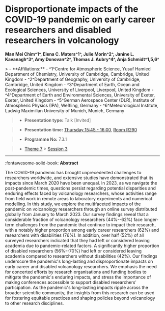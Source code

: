 # Disproportionate impacts of the COVID-19 pandemic on early career researchers and disabled researchers in volcanology

**Man Mei Chim^1^, Elena C. Maters^1^, Julie Morin^2^, Janine L. Kavanagh^3^, Amy Donovan^2^, Thomas J. Aubry^4^, Anja Schmidt^1,5,6^**

<!-- more -->> - **Affiliations:** -   ^1^Centre for Atmospheric Science, Yusuf Hamied Department of     Chemistry, University of Cambridge, Cambridge, United Kingdom -   ^2^Department of Geography, University of Cambridge, Cambridge,     United Kingdom -   ^3^Department of Earth, Ocean and Ecological Sciences, University     of Liverpool, Liverpool, United Kingdom -   ^4^Department of Earth and Environmental Sciences, University of     Exeter, Exeter, United Kingdom -   ^5^German Aerospace Center (DLR), Institute of Atmospheric Physics     (IPA), Weßling, Germany -   ^6^Meteorological Institute, Ludwig Maximilian University of     Munich, Munich, Germany

> - **Presentation type:** Talk [Invited]

> - **Presentation time:** [Thursday 15:45 - 16:00](../sessions_comparison.md#__tabbed_3_4), [Room R290](../maps_venue.md#__tabbed_1_1)

> - **Programme No:** 7.3.1

> - [Theme 7](../theme7.md) > [Session 3](../sessions/session-7-3.md)

--- 

:fontawesome-solid-book: **Abstract**

The COVID-19 pandemic has brought unprecedented challenges to researchers worldwide, and extensive studies have demonstrated that its impacts since March 2020 have been unequal. In 2023, as we navigate the post-pandemic times, questions persist regarding potential disparities and enduring effects faced by volcanology researchers, whose activities range from field work in remote areas to laboratory experiments and numerical modelling. In this study, we explore the multifaceted impacts of the pandemic on volcanology researchers through an online survey distributed globally from January to March 2023. Our survey findings reveal that a considerable fraction of volcanology researchers (44%--62%) face longer-term challenges from the pandemic that continue to impact their research, with a notably higher proportion among early career researchers (62%) and researchers with disabilities (76%). In addition, over half (52%) of all surveyed researchers indicated that they had left or considered leaving academia due to pandemic-related factors. A significantly higher proportion of disabled researchers (56%--70%) had left or considered leaving academia compared to researchers without disabilities (42%). Our findings underscore the pandemic's long-lasting and disproportionate impacts on early career and disabled volcanology researchers. We emphasis the need for concerted efforts by research organisations and funding bodies to mitigate the pandemic's enduring impacts, and stress the importance of making conferences accessible to support disabled researchers' participation. As the pandemic's long-lasting impacts ripple across the broader scientific community, the insights from this research can be used for fostering equitable practices and shaping policies beyond volcanology to other research disciplines.

